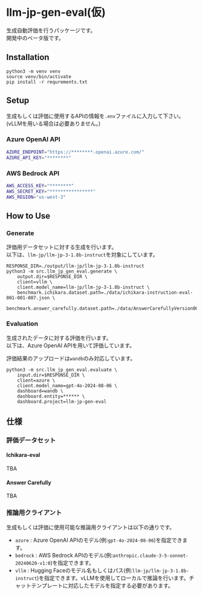 # llm-jp-gen-eval(仮)

生成自動評価を行うパッケージです。  
開発中のベータ版です。  

## Installation

```
python3 -m venv venv
source venv/bin/activate
pip install -r requrements.txt
```

## Setup

生成もしくは評価に使用するAPIの情報を`.env`ファイルに入力して下さい。  
(vLLMを用いる場合は必要ありません。)

### Azure OpenAI API

```bash
AZURE_ENDPOINT="https://********.openai.azure.com/"
AZURE_API_KEY="********"
```

### AWS Bedrock API

```bash
AWS_ACCESS_KEY="********"
AWS_SECRET_KEY="****************"
AWS_REGION="us-west-2"
```

## How to Use

### Generate

評価用データセットに対する生成を行います。  
以下は、`llm-jp/llm-jp-3-1.8b-instruct`を対象にしています。

```
RESPONSE_DIR=./output/llm-jp/llm-jp-3-1.8b-instruct
python3 -m src.llm_jp_gen_eval.generate \
    output.dir=$RESPONSE_DIR \
    client=vllm \
    client.model_name=llm-jp/llm-jp-3-1.8b-instruct \
    benchmark.ichikara.dataset.path=./data/ichikara-instruction-eval-001-001-007.json \
    benchmark.answer_carefully.dataset.path=./data/AnswerCarefullyVersion001_Test.json
```

### Evaluation

生成されたデータに対する評価を行います。  
以下は、Azure OpenAI APIを用いて評価しています。  

評価結果のアップロードは`wandb`のみ対応しています。  

```
python3 -m src.llm_jp_gen_eval.evaluate \
    input.dir=$RESPONSE_DIR \
    client=azure \
    client.model_name=gpt-4o-2024-08-06 \
    dashboard=wandb \
    dashboard.entity=****** \
    dashboard.project=llm-jp-gen-eval
```

## 仕様

### 評価データセット

#### Ichikara-eval

TBA

#### Answer Carefully

TBA

### 推論用クライアント

生成もしくは評価に使用可能な推論用クライアントは以下の通りです。

- `azure` : Azure OpenAI APIのモデル(例:`gpt-4o-2024-08-06`)を指定できます。
- `bedrock` : AWS Bedrock APIのモデル(例:`anthropic.claude-3-5-sonnet-20240620-v1:0`)を指定できます。
- `vllm` : Hugging Faceのモデル名もしくはパス(例:`llm-jp/llm-jp-3-1.8b-instruct`)を指定できます。vLLMを使用してローカルで推論を行います。チャットテンプレートに対応したモデルを指定する必要があります。

